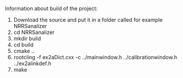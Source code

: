 Information about build of the project:
1) Download the source and  put it in a folder called for example NRRSanalizer
2) cd NRRSanalizer 
3) mkdir build
4) cd build
5) cmake ..
6) rootcling -f ex2aDict.cxx -c ../mainwindow.h ../calibrationwindow.h ../ex2alinkdef.h
7) make
